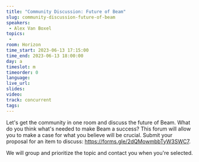 ```yaml
---
title: "Community Discussion: Future of Beam"
slug: community-discussion-future-of-beam
speakers:
 - Alex Van Boxel
topics:
 - 
room: Horizon
time_start: 2023-06-13 17:15:00
time_end: 2023-06-13 18:00:00
day: a
timeslot: m
timeorder: 0
language: 
live_url: 
slides: 
video: 
track: concurrent
tags:
---
```


Let's get the community in one room and discuss the future of Beam. What do you think what's needed to make Beam a success? This forum will allow you to make a case for what you believe will be crucial. Submit your proposal for an item to discuss: https://forms.gle/2dQMowmbbTyW3SWC7.
 
 
 
 We will group and prioritize the topic and contact you when you're selected.